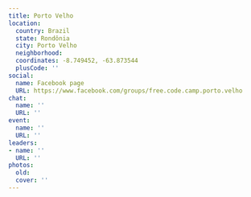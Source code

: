 ```yaml
---
title: Porto Velho
location:
  country: Brazil
  state: Rondônia
  city: Porto Velho
  neighborhood: 
  coordinates: -8.749452, -63.873544
  plusCode: ''
social:
  name: Facebook page
  URL: https://www.facebook.com/groups/free.code.camp.porto.velho
chat:
  name: ''
  URL: ''
event:
  name: ''
  URL: ''
leaders:
- name: ''
  URL: ''
photos:
  old: 
  cover: ''
---
```

